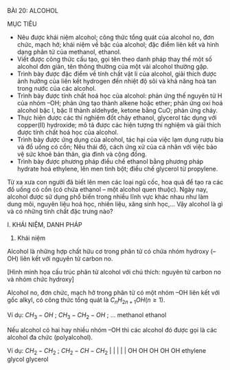 BÀI 20: ALCOHOL

MỤC TIÊU
- Nêu được khái niệm alcohol; công thức tổng quát của alcohol no, đơn chức, mạch hở; khái niệm về bậc của alcohol; đặc điểm liên kết và hình dạng phân tử của methanol, ethanol.
- Viết được công thức cấu tạo, gọi tên theo danh pháp thay thế một số alcohol đơn giản, tên thông thường của một vài alcohol thường gặp.
- Trình bày được đặc điểm về tính chất vật lí của alcohol, giải thích được ảnh hưởng của liên kết hydrogen đến nhiệt độ sôi và khả năng hoà tan trong nước của các alcohol.
- Trình bày được tính chất hoá học của alcohol: phản ứng thế nguyên tử H của nhóm –OH; phản ứng tạo thành alkene hoặc ether; phản ứng oxi hoá alcohol bậc I, bậc II thành aldehyde, ketone bằng CuO; phản ứng cháy.
- Thực hiện được các thí nghiệm đốt cháy ethanol, glycerol tác dụng với copper(II) hydroxide; mô tả được các hiện tượng thí nghiệm và giải thích được tính chất hoá học của alcohol.
- Trình bày được ứng dụng của alcohol, tác hại của việc lạm dụng rượu bia và đồ uống có cồn; Nêu thái độ, cách ứng xử của cá nhân với việc bảo vệ sức khoẻ bản thân, gia đình và cộng đồng.
- Trình bày được phương pháp điều chế ethanol bằng phương pháp hydrate hoá ethylene, lên men tinh bột; điều chế glycerol từ propylene.

Từ xa xưa con người đã biết lên men các loại ngũ cốc, hoa quả để tạo ra các đồ uống có cồn (có chứa ethanol – một alcohol quen thuộc). Ngày nay, alcohol được sử dụng phổ biến trong nhiều lĩnh vực khác nhau như làm dung môi, nguyên liệu hoá học, nhiên liệu, xăng sinh học,... Vậy alcohol là gì và có những tính chất đặc trưng nào?

I. KHÁI NIỆM, DANH PHÁP

1. Khái niệm

Alcohol là những hợp chất hữu cơ trong phân tử có chứa nhóm hydroxy (–OH) liên kết với nguyên tử carbon no.

[Hình minh họa cấu trúc phân tử alcohol với chú thích: nguyên tử carbon no và nhóm chức hydroxy]

Alcohol no, đơn chức, mạch hở trong phân tử có một nhóm –OH liên kết với gốc alkyl, có công thức tổng quát là $C_nH_{2n+1}OH (n≥1)$.

Ví dụ:  $CH_3-OH$ ;  $CH_3-CH_2-OH$ ; ...
        methanol      ethanol

Nếu alcohol có hai hay nhiều nhóm –OH thì các alcohol đó được gọi là các alcohol đa chức (polyalcohol).

Ví dụ:  $CH_2-CH_2$ ;  $CH_2-CH-CH_2$
         |    |         |   |   |
        OH   OH       OH  OH  OH
     ethylene glycol    glycerol